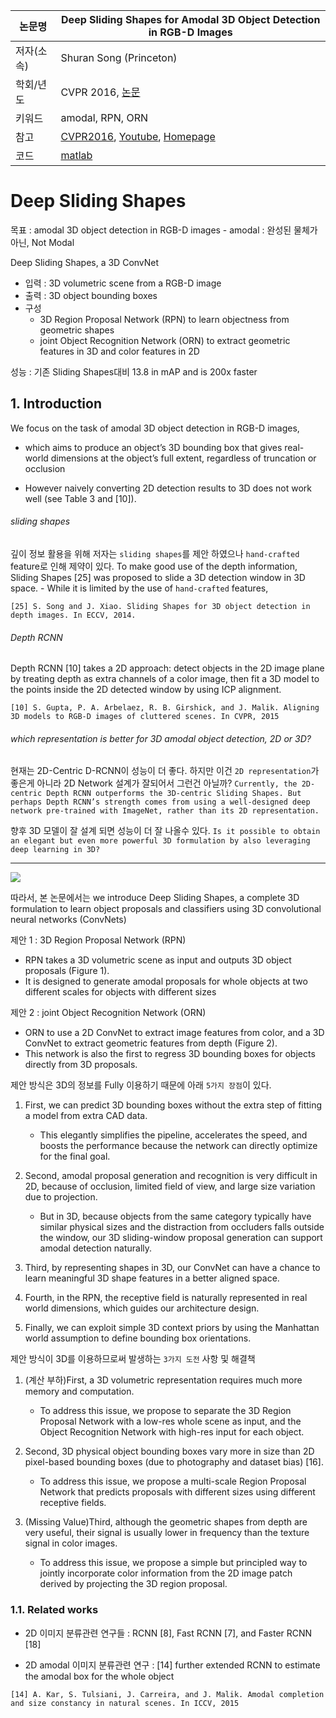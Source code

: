 |논문명|Deep Sliding Shapes for Amodal 3D Object Detection in RGB-D Images
|-|-|
|저자(소속)|Shuran Song (Princeton)|
|학회/년도| CVPR 2016, [논문](http://dss.cs.princeton.edu/paper.pdf)|
|키워드|amodal, RPN, ORN |
|참고|[CVPR2016](https://www.youtube.com/watch?v=D-lDbS9NQ_0), [Youtube](https://www.youtube.com/watch?v=zzcipxzZP9E), [Homepage](http://dss.cs.princeton.edu/) |
|코드|[matlab](https://github.com/shurans/DeepSlidingShape)|

# Deep Sliding Shapes

목표 : amodal 3D object detection in RGB-D images
    - amodal : 완성된 물체가 아닌, Not Modal 
    
Deep Sliding Shapes, a 3D ConvNet    
- 입력 : 3D volumetric scene from a RGB-D image
- 출력 : 3D object bounding boxes
- 구성 
    - 3D Region Proposal Network (RPN) to learn objectness from geometric shapes
    - joint Object Recognition Network (ORN) to extract geometric features in 3D and color features in 2D
    
성능 : 기존 Sliding Shapes대비 13.8 in mAP and is 200x faster 

## 1. Introduction

We focus on the task of amodal 3D object detection in RGB-D images,
- which aims to produce an object’s 3D bounding box that gives real-world dimensions at the object’s full extent, regardless of truncation or occlusion

- However naively converting 2D detection results to 3D does not work well (see Table 3 and [10]).

###### sliding shapes

깊이 정보 활용을 위해 저자는 `sliding shapes`를 제안 하였으나 `hand-crafted` feature로 인해 제약이 있다. 
To make good use of the depth information, Sliding Shapes [25] was proposed to slide a 3D detection window in 3D space.
    - While it is limited by the use of `hand-crafted` features,

```
[25] S. Song and J. Xiao. Sliding Shapes for 3D object detection in depth images. In ECCV, 2014.
```

###### Depth RCNN 

Depth RCNN [10] takes a 2D approach: detect objects in the 2D image plane by treating depth as extra channels of a color image, then fit a 3D model to the points inside the 2D detected window by using ICP alignment.

```
[10] S. Gupta, P. A. Arbelaez, R. B. Girshick, and J. Malik. Aligning 3D models to RGB-D images of cluttered scenes. In CVPR, 2015
```


###### which representation is better for 3D amodal object detection, 2D or 3D? 

현재는 2D-Centric D-RCNN이 성능이 더 좋다. 하지만 이건 `2D representation`가 좋은게 아니라 2D Network 설계가 잘되어서 그런건 아닐까? `Currently, the 2D-centric Depth RCNN outperforms the 3D-centric Sliding Shapes. But perhaps Depth RCNN’s strength comes from using a well-designed deep network pre-trained with ImageNet, rather than its 2D representation.` 

향후 3D 모델이 잘 설계 되면 성능이 더 잘 나올수 있다. `Is it possible to obtain an elegant but even more powerful 3D formulation by also leveraging deep learning in 3D?`

---

![](https://i.imgur.com/7oMAaGv.png)

따라서, 본 논문에서는 we introduce Deep Sliding Shapes, a complete 3D formulation to learn object proposals and classifiers using 3D convolutional neural networks (ConvNets)

제안 1 : 3D Region Proposal Network (RPN) 
- RPN takes a 3D volumetric scene as input and outputs 3D object proposals (Figure 1).
- It is designed to generate amodal proposals for whole objects at two different scales for objects with different sizes

제안 2 : joint Object Recognition Network (ORN) 
- ORN to use a 2D ConvNet to extract image features from color, and a 3D ConvNet to extract geometric features from depth (Figure 2). 
- This network is also the first to regress 3D bounding boxes for objects directly from 3D proposals.

제안 방식은 3D의 정보를 Fully 이용하기 때문에 아래 `5가지 장점`이 있다. 

1. First, we can predict 3D bounding boxes without the extra step of fitting a model from extra CAD data. 
    - This elegantly simplifies the pipeline, accelerates the speed, and boosts the performance because the network can directly optimize for the final goal. 
    
2. Second, amodal proposal generation and recognition is very difficult in 2D, because of occlusion, limited field of view, and large size variation due to projection. 
    - But in 3D, because objects from the same category typically have similar physical sizes and the distraction from occluders falls outside the window, our 3D sliding-window proposal generation can support amodal detection naturally. 

3. Third, by representing shapes in 3D, our ConvNet can have a chance to learn meaningful 3D shape features in a better aligned space. 

4. Fourth, in the RPN, the receptive field is naturally represented in real world dimensions, which guides our architecture design. 

5. Finally, we can exploit simple 3D context priors by using the Manhattan world assumption to define bounding box orientations.

제안 방식이 3D를 이용하므로써 발생하는 `3가지 도전` 사항 및 해결책 

1. (계산 부하)First, a 3D volumetric representation requires much more memory and computation.
    - To address this issue, we propose to separate the 3D Region Proposal Network with a low-res whole scene as input, and the Object Recognition Network with high-res input for each object. 
    
2. Second, 3D physical object bounding boxes vary more in size than 2D pixel-based bounding boxes (due to photography and dataset bias) [16].
    - To address this issue, we propose a multi-scale Region Proposal Network that predicts proposals with different sizes using different receptive fields. 

3. (Missing Value)Third, although the geometric shapes from depth are very useful, their signal is usually lower in frequency than the texture signal in color images.
    - To address this issue, we propose a simple but principled way to jointly incorporate color information from the 2D image patch derived by projecting the 3D region proposal.

### 1.1. Related works

- 2D 이미지 분류관련 연구들 : RCNN [8], Fast RCNN [7], and Faster RCNN [18] 

- 2D amodal  이미지 분류관련 연구 : [14] further extended RCNN to estimate the amodal
box for the whole object

```
[14] A. Kar, S. Tulsiani, J. Carreira, and J. Malik. Amodal completion and size constancy in natural scenes. In ICCV, 2015
```
